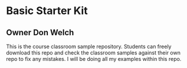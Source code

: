 # Basic Starter Kit

## Owner Don Welch

This is the course classroom sample repository. Students can freely download this repo and check the classroom samples against their own repo to fix any mistakes. I will be doing all my examples within this repo.
